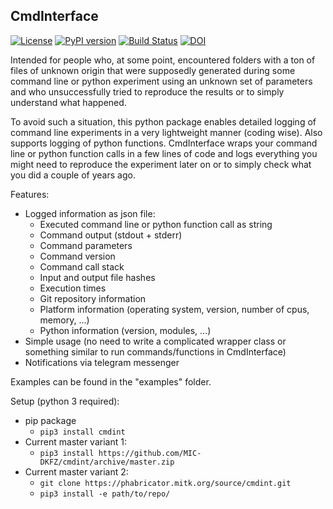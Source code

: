 ## CmdInterface

[![License](https://img.shields.io/badge/License-Apache%202.0-blue.svg)](https://opensource.org/licenses/Apache-2.0)
[![PyPI version](https://badge.fury.io/py/cmdint.svg)](https://badge.fury.io/py/cmdint)
[![Build Status](https://travis-ci.org/MIC-DKFZ/cmdint.svg?branch=master)](https://travis-ci.org/MIC-DKFZ/cmdint)
[![DOI](https://zenodo.org/badge/DOI/10.5281/zenodo.2562074.svg)](https://doi.org/10.5281/zenodo.2562074)

Intended for people who, at some point, encountered folders with a ton of files of unknown origin that were supposedly generated during some command line or python experiment using an unknown set of parameters and who unsuccessfully tried to reproduce the results or to simply understand what happened.

To avoid such a situation, this python package enables detailed logging of command line experiments in a very lightweight manner (coding wise). Also supports logging of python functions. 
CmdInterface wraps your command line or python function calls in a few lines of code and logs everything you might need to reproduce the experiment later on or to simply check what you did a couple of years ago.

Features:
* Logged information as json file:
    * Executed command line or python function call as string
    * Command output (stdout + stderr)
    * Command parameters
    * Command version
    * Command call stack
    * Input and output file hashes
    * Execution times
    * Git repository information
    * Platform information (operating system, version, number of cpus, memory, ...)
    * Python information (version, modules, ...)
* Simple usage (no need to write a complicated wrapper class or something similar to run commands/functions in CmdInterface)
* Notifications via telegram messenger

Examples can be found in the "examples" folder. 

Setup (python 3 required):
* pip package
    * ```pip3 install cmdint```
* Current master variant 1:
    * ```pip3 install https://github.com/MIC-DKFZ/cmdint/archive/master.zip```
* Current master variant 2:
    * ```git clone https://phabricator.mitk.org/source/cmdint.git```
    * ```pip3 install -e path/to/repo/```
